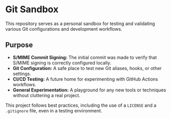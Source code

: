 # Git Sandbox

This repository serves as a personal sandbox for testing and validating various Git configurations and development workflows.

## Purpose

*   **S/MIME Commit Signing:** The initial commit was made to verify that S/MIME signing is correctly configured locally.
*   **Git Configuration:** A safe place to test new Git aliases, hooks, or other settings.
*   **CI/CD Testing:** A future home for experimenting with GitHub Actions workflows.
*   **General Experimentation:** A playground for any new tools or techniques without cluttering a real project.

This project follows best practices, including the use of a `LICENSE` and a `.gitignore` file, even in a testing environment.
